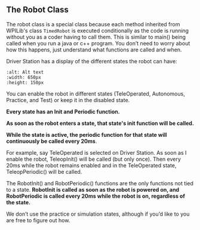 
## The Robot Class

The robot class is a special class because each method inherited from WPILib's class `TimedRobot` is executed conditionally as the code is running without you as a coder
having to call them. This is similar to main() being called when you run a java or c++ program. You don’t need to worry about how this happens, just understand what functions are called and when.

Driver Station has a display of the different states the robot can have:

```{image} media/image3.png
:alt: Alt text
:width: 650px
:height: 150px
```

You can enable the robot in different states (TeleOperated, Autonomous, Practice, and Test) or keep it in the disabled state.

**Every state has an Init and Periodic function.** 

**As soon as the robot enters a state, that state's init function will be called.**

**While the state is active, the periodic function for that state will continuously be called every 20ms**.

For example, say TeleOperated is selected on
Driver Station. As soon as I enable the robot, TeleopInit() will be called (but only once). Then every 20ms while the robot remains enabled and in the TeleOperated
state, TeleopPeriodic() will be called.

The RobotInit() and RobotPeriodic() functions are the only functions not
tied to a state. **RobotInit is called as soon as the robot is powered on, and RobotPeriodic is called every 20ms while the robot is on, regardless of the state.**

We don’t use the practice or simulation states, although if you’d like to you are free to figure out how.